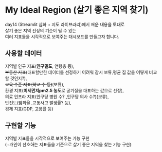 # My Ideal Region (살기 좋은 지역 찾기)
day14 (Streamlit 심화 + 지도 라이브러리)에서 배운 내용을 토대로<br>
살기 좋은 지역 선정의 기준이 될 수 있는<br>
여러 지표들을 시각적으로 보여주는 대시보드를 만들고자 합니다.

## 사용할 데이터
지역별 인구 지표(**인구밀도**, 연령층 등),<br>
~~부동산 지표~~(대표할만한 데이터를 선정하기 어려워 잠시 보류,평균 집 값을 어떻게 비교할 것인지?), <br>
~~교육 수준 지표(학교 수 등)~~(보류), <br>
환경 지표(**미세먼지pm2.5 농도**로 공기질을 대표하는 값으로 선정), <br>
의료 인프라 지표(인구당 병원 수? ,인구당 의사 수?)(보류),<br>
안전도(범죄율 ,교통사고 발생률? 등), <br>
경제 지표(GDP, 고용률 등)<br>

## 구현할 기능
지역별 지표들을 시각적으로 보여주는 기능 구현<br>
(+개인이 선호하는 지표들을 기준으로 살기 좋은 지역을 찾는 기능 구현)